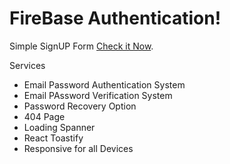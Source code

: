 # FireBase Authentication!

Simple SignUP Form [Check it Now](https://github.com/facebook/create-react-app).

Services

* Email Password Authentication System
* Email PAssword Verification System
* Password Recovery Option
* 404 Page
* Loading Spanner
* React Toastify
* Responsive for all Devices
